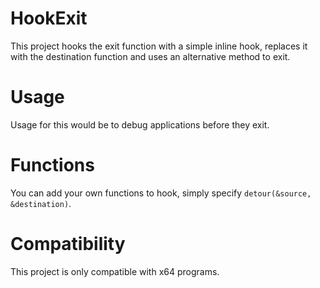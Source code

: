 # HookExit
This project hooks the exit function with a simple inline hook, replaces it with the destination function and uses an alternative method to exit.

# Usage
Usage for this would be to debug applications before they exit.

# Functions
You can add your own functions to hook, simply specify `detour(&source, &destination)`.

# Compatibility
This project is only compatible with x64 programs.
